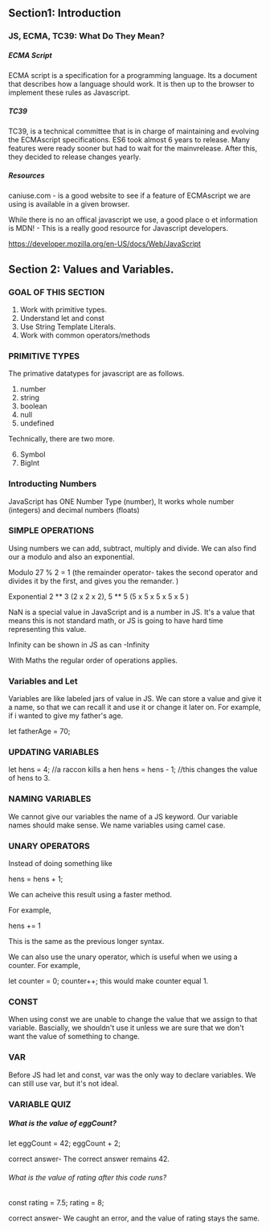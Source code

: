 ## Section1: Introduction 


### JS, ECMA, TC39: What Do They Mean? 

##### ECMA Script 

ECMA script is a specification for a programming language. Its a document that describes how a language should work. It is then up to the browser to implement these rules as Javascript. 

##### TC39 

TC39, is a technical committee that is in charge of maintaining and evolving the ECMAscript specifications. ES6  took almost 6 years to release. Many features were ready sooner but had to wait for the mainvrelease. After this, they decided to release changes yearly. 
 
##### Resources 

caniuse.com - is a good website to see if a feature of ECMAscript we are using is available in a given browser. 

While there is no an offical javascript we use, a good place o et information is MDN! - This is a really good resource for Javascript developers. 

https://developer.mozilla.org/en-US/docs/Web/JavaScript

## Section 2: Values and Variables. 


### GOAL OF THIS SECTION 
1.  Work with primitive types. 
2. Understand let and const
3. Use String Template Literals. 
4. Work with common operators/methods 

### PRIMITIVE TYPES 

The primative datatypes for javascript are as follows. 

1. number
2. string
3. boolean
4. null
5. undefined 

Technically, there are two more. 

6. Symbol 
7. BigInt 

### Introducting Numbers

JavaScript has ONE Number Type (number), It works whole number (integers) and decimal numbers (floats)


### SIMPLE OPERATIONS 

Using numbers we can add, subtract, multiply and divide. We can also find our a modulo and also an exponential. 

Modulo 27 % 2  = 1 (the remainder operator- takes the second operator and divides it by the first, and gives you the remander. )

Exponential 2 ** 3 (2 x 2 x 2), 5 ** 5 (5 x 5 x 5 x 5 x 5 )

NaN  is a special value in JavaScript and is a number in JS. It's a value that means this is not standard math, or JS is going to have hard time representing this value.

Infinity can be shown in JS as can -Infinity 

With Maths the regular order of operations applies. 


### Variables and Let

Variables are like labeled jars of value in JS. We can store a value and give it a name, so that we can recall it and use it or change it later on. For example, if i wanted to give my father's age. 

let fatherAge = 70; 

### UPDATING VARIABLES  

let hens = 4; 
//a raccon kills a hen 
hens = hens - 1; 
//this changes the value of hens to 3.

### NAMING VARIABLES 

We cannot give our variables the name of a JS keyword. Our variable names should make sense. We name variables using camel case. 

### UNARY OPERATORS 

Instead of doing something like 

hens = hens + 1; 

We can acheive this result using a faster method. 

For example, 

hens += 1 

This is the same as the previous longer syntax. 

We can also use the unary operator, which is useful when we using a counter. For example, 

let counter = 0; 
counter++; 
this would make counter equal 1. 

### CONST 

When using const we are unable to change the value that we assign to that variable. Bascially, we shouldn't use it unless we are sure that we don't want the value of something to change. 

### VAR 

Before JS had let and const, var was the only way to declare variables. We can still use var, but it's not ideal. 

### VARIABLE QUIZ 

##### What is the value of eggCount? 

let eggCount = 42; 
eggCount + 2; 

correct answer- The correct answer remains 42.

###### What is the value of rating after this code runs?

const rating = 7.5; 
rating = 8; 

correct answer- We caught an error, and the value of rating stays the same. 


